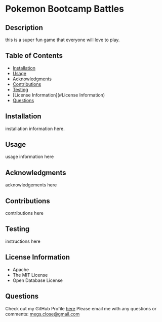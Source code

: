 
# Pokemon Bootcamp Battles

## Description
this is a super fun game that everyone will love to play. 

## Table of Contents
* [Installation](#Installation)
* [Usage](#Usage)
* [Acknowledgments](#Acknowledgments)
* [Contributions](#Contributions)
* [Testing](#Testing)
* [License Information](#License Information)
* [Questions](#Questions)

## Installation
installation information here. 

  
## Usage
usage information here

  
## Acknowledgments
acknowledgements here

  
## Contributions
contributions here

  
## Testing
instructions here

  
## License Information
  * Apache
* The MIT License
* Open Database License
  
## Questions
Check out my GitHub Profile [here](https://github.com/MeganClo) 
Please email me with any questions or comments: <megs.close@gmail.com>
